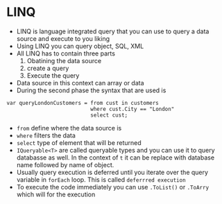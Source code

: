 # LINQ

- LINQ is language integrated query that you can use to query a data source and execute to you liking
- Using LINQ you can query object, SQL, XML
- All LINQ has to contain three parts
    1. Obatining the data source
    2. create a query
    3. Execute the query
- Data source in this context can array or data
- During the second phase the syntax that are used is
```
var queryLondonCustomers = from cust in customers
                           where cust.City == "London"
                           select cust;
```
- `from` define where the data source is 
- `where` filters the data
- `select` type of element that will be returned 
- `IQueryable<T>` are called queryable types and you can use it to query databasse as well. In the context of `t` it can be replace with database name followed by name of object.
- Usually query execution is deferred until you iterate over the query variable in `forEach` loop. This is called `deferrred execution`
- To execute the code immediately you can use `.ToList()` or `.ToArry` which will for the execution